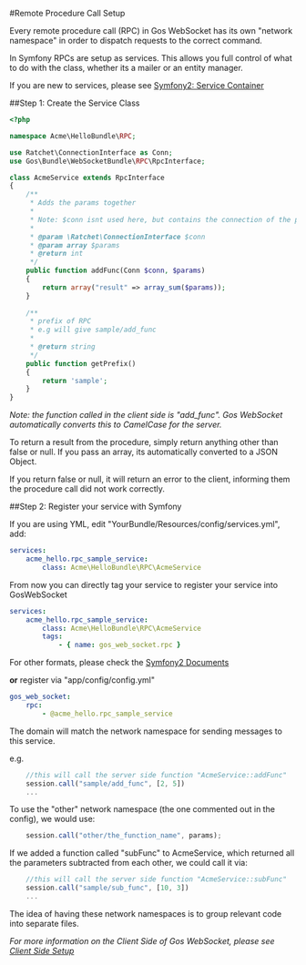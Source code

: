 #Remote Procedure Call Setup

Every remote procedure call (RPC) in Gos WebSocket has its own "network namespace" in order to dispatch requests to the correct command.

In Symfony RPCs are setup as services. This allows you full control of what to do with the class, whether its a mailer or an entity manager.

If you are new to services, please see [Symfony2: Service Container](http://symfony.com/doc/master/book/service_container.html)

##Step 1: Create the Service Class

```php
<?php

namespace Acme\HelloBundle\RPC;

use Ratchet\ConnectionInterface as Conn;
use Gos\Bundle\WebSocketBundle\RPC\RpcInterface;

class AcmeService extends RpcInterface
{
    /**
     * Adds the params together
     *
     * Note: $conn isnt used here, but contains the connection of the person making this request.
     *
     * @param \Ratchet\ConnectionInterface $conn
     * @param array $params
     * @return int
     */
    public function addFunc(Conn $conn, $params)
    {
        return array("result" => array_sum($params));
    }
    
    /**
     * prefix of RPC
     * e.g will give sample/add_func
     * 
     * @return string
     */
    public function getPrefix()
    {
        return 'sample';
    }
}
```

_Note: the function called in the client side is "add_func". Gos WebSocket automatically converts this to CamelCase for the server._

To return a result from the procedure, simply return anything other than false or null. If you pass an array, its automatically converted to a JSON Object.

If you return false or null, it will return an error to the client, informing them the procedure call did not work correctly.

##Step 2: Register your service with Symfony

If you are using YML, edit "YourBundle/Resources/config/services.yml", add:

```yaml
services:
    acme_hello.rpc_sample_service:
        class: Acme\HelloBundle\RPC\AcmeService
```
From now you can directly tag your service to register your service into GosWebSocket

```yaml
services:
    acme_hello.rpc_sample_service:
        class: Acme\HelloBundle\RPC\AcmeService
        tags:
            - { name: gos_web_socket.rpc }
```
For other formats, please check the [Symfony2 Documents](http://symfony.com/doc/master/book/service_container.html)

**or** register via "app/config/config.yml"

```yaml
gos_web_socket:
    rpc:
        - @acme_hello.rpc_sample_service
```

The domain will match the network namespace for sending messages to this service.

e.g.

```javascript
    //this will call the server side function "AcmeService::addFunc"
    session.call("sample/add_func", [2, 5])
    ...
```

To use the "other" network namespace (the one commented out in the config), we would use:

```javascript
    session.call("other/the_function_name", params);
```

If we added a function called "subFunc" to AcmeService, which returned all the parameters subtracted from each other, we could call it via:

```javascript
    //this will call the server side function "AcmeService::subFunc"
    session.call("sample/sub_func", [10, 3])
    ...
```

The idea of having these network namespaces is to group relevant code into separate files.

_For more information on the Client Side of Gos WebSocket, please see [Client Side Setup](ClientSetup.md)_
